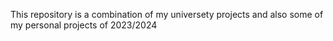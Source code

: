 This repository is a combination of my universety projects and also some of my personal projects of 2023/2024
